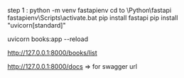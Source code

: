 step 1 : python -m venv fastapienv
cd to \Python\fastapi
fastapienv\Scripts\activate.bat
pip install fastapi
pip install "uvicorn[standard]"

uvicorn books:app --reload

http://127.0.0.1:8000/books/list

http://127.0.0.1:8000/docs => for swagger url



